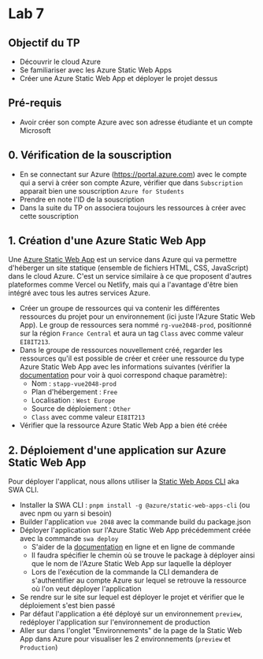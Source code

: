 # Lab 7

## Objectif du TP

- Découvrir le cloud Azure
- Se familiariser avec les Azure Static Web Apps
- Créer une Azure Static Web App et déployer le projet dessus

## Pré-requis

- Avoir créer son compte Azure avec son adresse étudiante et un compte Microsoft

## 0. Vérification de la souscription

- En se connectant sur Azure (https://portal.azure.com) avec le compte qui a servi à créer son compte Azure, vérifier que dans `Subscription` apparait bien une souscription `Azure for Students`
- Prendre en note l'ID de la souscription
- Dans la suite du TP on associera toujours les ressources à créer avec cette souscription

## 1. Création d'une Azure Static Web App

Une [Azure Static Web App](https://learn.microsoft.com/en-us/azure/static-web-apps/overview) est un service dans Azure qui va permettre d'héberger un site statique (ensemble de fichiers HTML, CSS, JavaScript) dans le cloud Azure. C'est un service similaire à ce que proposent d'autres plateformes comme Vercel ou Netlify, mais qui a l'avantage d'être bien intégré avec tous les autres services Azure.

- Créer un groupe de ressources qui va contenir les différentes ressources du projet pour un environnement (ici juste l'Azure Static Web App). Le group de ressources sera nommé `rg-vue2048-prod`, positionné sur la région `France Central` et aura un tag `Class` avec comme valeur `EI8IT213`.
- Dans le groupe de ressources nouvellement créé, regarder les ressources qu'il est possible de créer et créer une ressource du type Azure Static Web App avec les informations suivantes (vérifier la [documentation](https://learn.microsoft.com/en-us/azure/static-web-apps/overview) pour voir à quoi correspond chaque paramètre):
    - Nom : `stapp-vue2048-prod`
    - Plan d'hébergement : `Free`
    - Localisation : `West Europe`
    - Source de déploiement : `Other`
    - `Class` avec comme valeur `EI8IT213`
- Vérifier que la ressource Azure Static Web App a bien été créée

## 2. Déploiement d'une application sur Azure Static Web App

Pour déployer l'applicat, nous allons utiliser la [Static Web Apps CLI](https://azure.github.io/static-web-apps-cli/) aka SWA CLI.

- Installer la SWA CLI : `pnpm install -g @azure/static-web-apps-cli` (ou avec npm ou yarn si besoin)
- Builder l'application `vue 2048` avec la commande build du package.json
- Déployer l'application sur l'Azure Static Web App précédemment créée avec la commande `swa deploy`
    - S'aider de la [documentation](https://azure.github.io/static-web-apps-cli/docs/use/deploy#52-deploy-a-front-end-app-without-an-api) en ligne et en ligne de commande
    - Il faudra spécifier le chemin où se trouve le package à déployer ainsi que le nom de l'Azure Static Web App sur laquelle la déployer
    - Lors de l'exécution de la commande la CLI demandera de s'authentifier au compte Azure sur lequel se retrouve la ressource où l'on veut déployer l'application
- Se rendre sur le site sur lequel est déployer le projet et vérifier que le déploiement s'est bien passé
- Par défaut l'application a été déployé sur un environnement `preview`, redéployer l'application sur l'environnement de production
- Aller sur dans l'onglet "Environnements" de la page de la Static Web App dans Azure pour visualiser les 2 environnements (`preview` et `Production`)